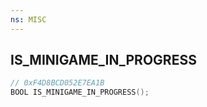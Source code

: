 ```yaml
---
ns: MISC
---
```

## IS_MINIGAME_IN_PROGRESS

```c
// 0xF4D8BCD052E7EA1B
BOOL IS_MINIGAME_IN_PROGRESS();
```

